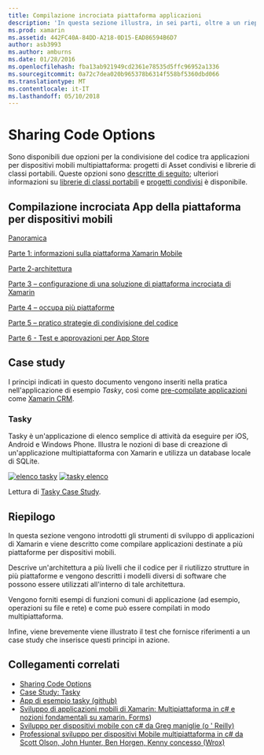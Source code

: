 ```yaml
---
title: Compilazione incrociata piattaforma applicazioni
description: 'In questa sezione illustra, in sei parti, oltre a un riepilogo delle applicazioni utilizzando la piattaforma di sviluppo di Xamarin: da comprendere il funzionamento di Xamarin per la progettazione di App per dispositivi mobili, test e la distribuzione nei vari archivi di app.'
ms.prod: xamarin
ms.assetid: 442FC40A-84DD-A218-0D15-EAD86594B6D7
author: asb3993
ms.author: amburns
ms.date: 01/28/2016
ms.openlocfilehash: fba13ab921949cd2361e78535d5ffc96952a1336
ms.sourcegitcommit: 0a72c7dea020b965378b6314f558bf5360dbd066
ms.translationtype: MT
ms.contentlocale: it-IT
ms.lasthandoff: 05/10/2018
---
```

# <a name="sharing-code-options"></a>Sharing Code Options

Sono disponibili due opzioni per la condivisione del codice tra applicazioni per dispositivi mobili multipiattaforma: progetti di Asset condivisi e librerie di classi portabili. Queste opzioni sono [descritte di seguito](~/cross-platform/app-fundamentals/code-sharing.md); ulteriori informazioni su [librerie di classi portabili](~/cross-platform/app-fundamentals/pcl.md) e [progetti condivisi](~/cross-platform/app-fundamentals/shared-projects.md) è disponibile.

<a name="Sections" />

## <a name="building-cross-platform-mobile-apps"></a>Compilazione incrociata App della piattaforma per dispositivi mobili

 [Panoramica](~/cross-platform/app-fundamentals/building-cross-platform-applications/overview.md)

 [Parte 1: informazioni sulla piattaforma Xamarin Mobile](~/cross-platform/app-fundamentals/building-cross-platform-applications/understanding-the-xamarin-mobile-platform.md)

 [Parte 2-architettura](~/cross-platform/app-fundamentals/building-cross-platform-applications/architecture.md)

 [Parte 3 – configurazione di una soluzione di piattaforma incrociata di Xamarin](~/cross-platform/app-fundamentals/building-cross-platform-applications/setting-up-a-xamarin-cross-platform-solution.md)

 [Parte 4 – occupa più piattaforme](~/cross-platform/app-fundamentals/building-cross-platform-applications/platform-divergence-abstraction-divergent-implementation.md)

 [Parte 5 – pratico strategie di condivisione del codice](~/cross-platform/app-fundamentals/building-cross-platform-applications/practical-code-sharing-strategies.md)

 [Parte 6 - Test e approvazioni per App Store](~/cross-platform/app-fundamentals/building-cross-platform-applications/testing-and-app-store-approvals.md)

 <a name="Cross-Platform_Mobile_Application_Case_Studies" />


## <a name="case-studies"></a>Case study

I principi indicati in questo documento vengono inseriti nella pratica nell'applicazione di esempio *Tasky*, così come [pre-compilate applicazioni](https://xamarin.com/prebuilt) come [Xamarin CRM](https://xamarin.com/prebuilt/#xamarincrm).

 <a name="Tasky" />


### <a name="tasky"></a>Tasky

Tasky è un'applicazione di elenco semplice di attività da eseguire per iOS, Android e Windows Phone.
Illustra le nozioni di base di creazione di un'applicazione multipiattaforma con Xamarin e utilizza un database locale di SQLite.

 [![elenco tasky](images/iphone-list-sml.png)](images/iphone-list.png#lightbox) [ ![tasky elenco](images/iphone-list-sml.png)](images/iphone-list.png#lightbox)

Lettura di [Tasky Case Study](~/cross-platform/app-fundamentals/building-cross-platform-applications/case-study-tasky.md).


## <a name="summary"></a>Riepilogo

In questa sezione vengono introdotti gli strumenti di sviluppo di applicazioni di Xamarin e viene descritto come compilare applicazioni destinate a più piattaforme per dispositivi mobili.

Descrive un'architettura a più livelli che il codice per il riutilizzo strutture in più piattaforme e vengono descritti i modelli diversi di software che possono essere utilizzati all'interno di tale architettura.

Vengono forniti esempi di funzioni comuni di applicazione (ad esempio, operazioni su file e rete) e come può essere compilati in modo multipiattaforma.

Infine, viene brevemente viene illustrato il test che fornisce riferimenti a un case study che inserisce questi principi in azione.



## <a name="related-links"></a>Collegamenti correlati

- [Sharing Code Options](~/cross-platform/app-fundamentals/code-sharing.md)
- [Case Study: Tasky](~/cross-platform/app-fundamentals/building-cross-platform-applications/case-study-tasky.md)
- [App di esempio tasky (github)](https://developer.xamarin.com/samples/mobile/TaskyPortable/)
- [Sviluppo di applicazioni mobili di Xamarin: Multipiattaforma in c# e nozioni fondamentali su xamarin. Forms](http://www.amazon.com/Xamarin-Mobile-Application-Development-Cross-Platform/dp/1484202155/))
- [Sviluppo per dispositivi mobile con c# da Greg maniglie (o ' Reilly)](http://shop.oreilly.com/product/0636920024002.do)
- [Professional sviluppo per dispositivi Mobile multipiattaforma in c# da Scott Olson, John Hunter, Ben Horgen, Kenny concesso (Wrox)](http://www.wiley.com/WileyCDA/WileyTitle/productCd-1118157702.html)
